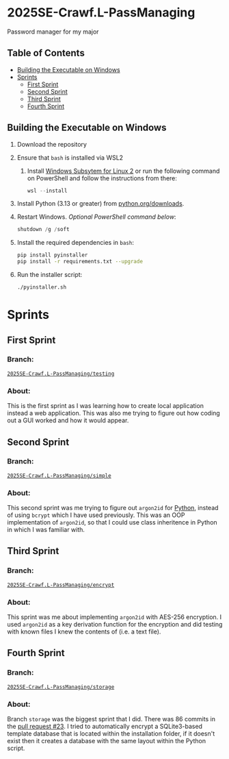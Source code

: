 # 2025SE-Crawf.L-PassManaging

Password manager for my major

## Table of Contents
- [Building the Executable on Windows](#building-the-executable-on-windows)
- [Sprints](#sprints)
   - [First Sprint](#first-sprint)
   - [Second Sprint](#second-sprint)
   - [Third Sprint](#third-sprint)
   - [Fourth Sprint](#fourth-sprint)

## Building the Executable on Windows

1. Download the repository
2. Ensure that `bash` is installed via WSL2
   1. Install [Windows Subsytem for Linux 2](https://learn.microsoft.com/en-us/windows/wsl/install) or run the following command on PowerShell and follow the instructions from there:
      ``` powershell
      wsl --install
      ```

3. Install Python (3.13 or greater) from [python.org/downloads](https://www.python.org/downloads/).

4. Restart Windows. *Optional PowerShell command below*:
   ``` powershell
   shutdown /g /soft
   ```

5. Install the required dependencies in `bash`:
   ``` bash
   pip install pyinstaller
   pip install -r requirements.txt --upgrade
   ```

6. Run the installer script:
   <!-- note -->
   ``` bash
   ./pyinstaller.sh
   ```

# Sprints

## First Sprint

### Branch: 
[`2025SE-Crawf.L-PassManaging/testing`](https://github.com/TempeHS/2025SE-Crawf.L-PassManaging/tree/testing)

### About:

This is the first sprint as I was learning how to create local application instead a web application. This was also me trying to figure out how coding out a GUI worked and how it would appear.

## Second Sprint

### Branch:
[`2025SE-Crawf.L-PassManaging/simple`](https://github.com/TempeHS/2025SE-Crawf.L-PassManaging/tree/simple)

### About:

This second sprint was me trying to figure out `argon2id` for [Python](https://pypi.org/project/argon2-cffi/), instead of using `bcrypt` which I have used previously. This was an OOP implementation of `argon2id`, so that I could use class inheritence in Python in which I was familiar with.

## Third Sprint

### Branch: 

[`2025SE-Crawf.L-PassManaging/encrypt`](https://github.com/TempeHS/2025SE-Crawf.L-PassManaging/tree/encrypt)

### About:

This sprint was me about implementing `argon2id` with AES-256 encryption. I used `argon2id` as a key derivation function for the encryption and did testing with known files I knew the contents of (i.e. a text file).

## Fourth Sprint

### Branch: 

[`2025SE-Crawf.L-PassManaging/storage`](https://github.com/TempeHS/2025SE-Crawf.L-PassManaging/tree/storage)

### About:

Branch `storage` was the biggest sprint that I did. There was 86 commits in the [pull request #23](https://github.com/TempeHS/2025SE-Crawf.L-PassManaging/pull/23/commits). I tried to automatically encrypt a SQLite3-based template database that is located within the installation folder, if it doesn't exist then it creates a database with the same layout within the Python script.